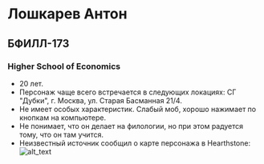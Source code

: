 # Лошкарев Антон
## БФИЛЛ-173
### Higher School of Economics
* 20 лет.
* Персонаж чаще всего встречается в следующих локациях: СГ "Дубки", г. Москва, ул. Старая Басманная 21/4.
* Не имеет особых характеристик. Слабый моб, хорошо нажимает по кнопкам на компьютере.
* Не понимает, что он делает на филологии, но при этом радуется тому, что он там учится.
* Неизвестный источник сообщил о карте персонажа в Hearthstone: 
![alt_text](https://lh6.googleusercontent.com/Qlk_a4TwA-qWDLVTCoZA6TJGuTPrE7YuOXw1YtS9m8mZpKlX_Aig2EYY7XmK63ZneOf645NpB-o8kZKFxFjJ=w1366-h588 "Карта персонажа в Hearthstone")
